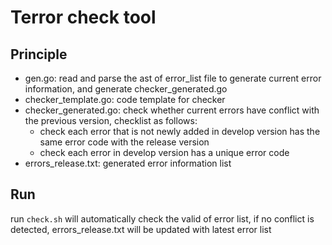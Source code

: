 # Terror check tool

## Principle

* gen.go: read and parse the ast of error_list file to generate current error information, and generate checker_generated.go
* checker_template.go: code template for checker
* checker_generated.go: check whether current errors have conflict with the previous version, checklist as follows:
  - check each error that is not newly added in develop version has the same error code with the release version
  - check each error in develop version has a unique error code
* errors_release.txt: generated error information list

## Run

run `check.sh` will automatically check the valid of error list, if no conflict is detected, errors_release.txt will be updated with latest error list
